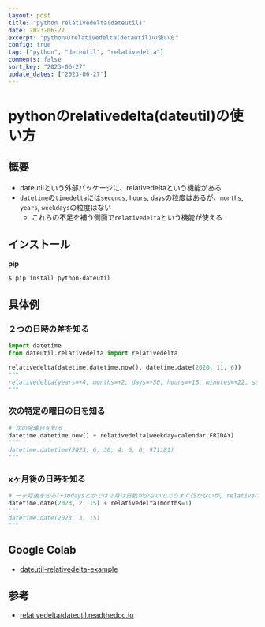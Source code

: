 ```yaml
---
layout: post
title: "python relativedelta(dateutil)"
date: 2023-06-27
excerpt: "pythonのrelativedelta(detautil)の使い方"
config: true
tag: ["python", "deteutil", "relativedelta"]
comments: false
sort_key: "2023-06-27"
update_dates: ["2023-06-27"]
---
```


# pythonのrelativedelta(dateutil)の使い方

## 概要
 - dateutilという外部パッケージに、relativedeltaという機能がある
 - `datetime`の`timedelta`には`seconds`, `hours`, `days`の粒度はあるが、`months`, `years`, `weekdays`の粒度はない
   - これらの不足を補う側面で`relativedelta`という機能が使える

## インストール

**pip**
```console
$ pip install python-dateutil
```

## 具体例

### ２つの日時の差を知る

```python
import datetime
from dateutil.relativedelta import relativedelta

relativedelta(datetime.datetime.now(), datetime.date(2020, 11, 6))
"""
relativedelta(years=+4, months=+2, days=+30, hours=+16, minutes=+22, seconds=+46, microseconds=+187582)
"""
```

### 次の特定の曜日の日を知る

```python
# 次の金曜日を知る
datetime.datetime.now() + relativedelta(weekday=calendar.FRIDAY)
"""
datetime.datetime(2023, 6, 30, 4, 6, 0, 971181)
"""
```

### xヶ月後の日時を知る

```python
# 一ヶ月後を知る(+30daysとかでは２月は日数が少ないのでうまく行かないが, relativedeltaを用いると計算できる)
datetime.date(2023, 2, 15) + relativedelta(months=1)
"""
datetime.date(2023, 3, 15)
"""
```

## Google Colab
 - [dateutil-relativedelta-example](https://colab.research.google.com/drive/1Y9VMCeRW88HL3bbF87Qhi43Uttv3s4Qa?usp=sharing)

## 参考
 - [relativedelta/dateutil.readthedoc.io](https://dateutil.readthedocs.io/en/stable/relativedelta.html)
